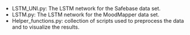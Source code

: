 * LSTM_UNI.py: The LSTM network for the Safebase data set.
* LSTM.py: The LSTM network for the MoodMapper data set.
* Helper_functions.py: collection of scripts used to preprocess the data and to visualize the results.
